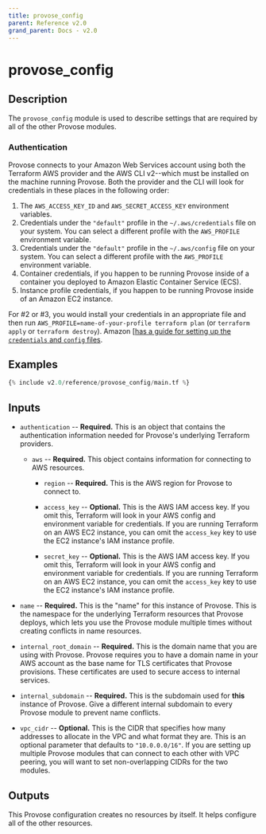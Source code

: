 ```yaml
---
title: provose_config
parent: Reference v2.0
grand_parent: Docs - v2.0
---
```


# provose_config

## Description

The `provose_config` module is used to describe settings that are required by all of the other Provose modules.

### Authentication

Provose connects to your Amazon Web Services account using both the Terraform AWS provider and the AWS CLI v2--which must be installed on the machine running Provose. Both the provider and the CLI will look for credentials in these places in the following order:

1. The `AWS_ACCESS_KEY_ID` and `AWS_SECRET_ACCESS_KEY` environment variables.
2. Credentials under the `"default"` profile in the `~/.aws/credentials` file on your system. You can select a different profile with the `AWS_PROFILE` environment variable.
3. Credentials under the `"default"` profile in the `~/.aws/config` file on your system. You can select a different profile with the `AWS_PROFILE` environment variable.
4. Container credentials, if you happen to be running Provose inside of a container you deployed to Amazon Elastic Container Service (ECS).
5. Instance profile credentials, if you happen to be running Provose inside of an Amazon EC2 instance.

For #2 or #3, you would install your credentials in an appropriate file and then run `AWS_PROFILE=name-of-your-profile terraform plan` (or `terraform apply` or `terraform destroy`). Amazon [[has a guide for setting up the `credentials` and `config` files](https://docs.aws.amazon.com/cli/latest/userguide/cli-configure-files.html).

## Examples

```terraform
{% include v2.0/reference/provose_config/main.tf %}
```

## Inputs

- `authentication` -- **Required.** This is an object that contains the authentication information needed for Provose's underlying Terraform providers.

  - `aws` -- **Required.** This object contains information for connecting to AWS resources.

    - `region` -- **Required.** This is the AWS region for Provose to connect to.

    - `access_key` -- **Optional.** This is the AWS IAM access key. If you omit this, Terraform will look in your AWS config and environment variable for credentials. If you are running Terraform on an AWS EC2 instance, you can omit the `access_key` key to use the EC2 instance's IAM instance profile.

    - `secret_key` -- **Optional.** This is the AWS IAM access key. If you omit this, Terraform will look in your AWS config and environment variable for credentials. If you are running Terraform on an AWS EC2 instance, you can omit the `access_key` key to use the EC2 instance's IAM instance profile.

- `name` -- **Required.** This is the "name" for this instance of Provose. This is the namespace for the underlying Terraform resources that Provose deploys, which lets you use the Provose module multiple times without creating conflicts in name resources.

- `internal_root_domain` -- **Required.** This is the domain name that you are using with Provose. Provose requires you to have a domain name in your AWS account as the base name for TLS certificates that Provose provisions. These certificates are used to secure access to internal services.

- `internal_subdomain` -- **Required.** This is the subdomain used for **this** instance of Provose. Give a different internal subdomain to every Provose module to prevent name conflicts.

- `vpc_cidr` -- **Optional.** This is the CIDR that specifies how many addresses to allocate in the VPC and what format they are. This is an optional parameter that defaults to `"10.0.0.0/16"`. If you are setting up multiple Provose modules that can connect to each other with VPC peering, you will want to set non-overlapping CIDRs for the two modules.

## Outputs

This Provose configuration creates no resources by itself. It helps configure all of the other resources.
